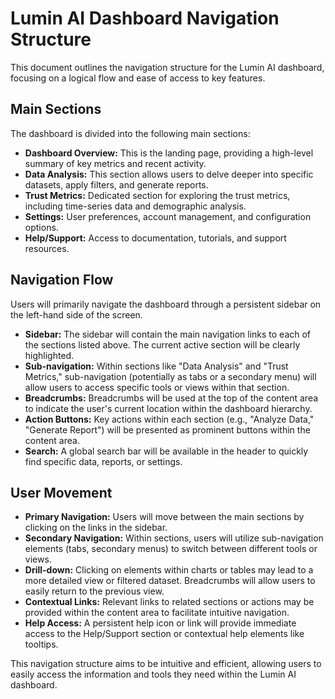 # Lumin AI Dashboard Navigation Structure

This document outlines the navigation structure for the Lumin AI dashboard, focusing on a logical flow and ease of access to key features.

## Main Sections

The dashboard is divided into the following main sections:

- **Dashboard Overview:** This is the landing page, providing a high-level summary of key metrics and recent activity.
- **Data Analysis:** This section allows users to delve deeper into specific datasets, apply filters, and generate reports.
- **Trust Metrics:** Dedicated section for exploring the trust metrics, including time-series data and demographic analysis.
- **Settings:** User preferences, account management, and configuration options.
- **Help/Support:** Access to documentation, tutorials, and support resources.

## Navigation Flow

Users will primarily navigate the dashboard through a persistent sidebar on the left-hand side of the screen.

- **Sidebar:** The sidebar will contain the main navigation links to each of the sections listed above. The current active section will be clearly highlighted.
- **Sub-navigation:** Within sections like "Data Analysis" and "Trust Metrics," sub-navigation (potentially as tabs or a secondary menu) will allow users to access specific tools or views within that section.
- **Breadcrumbs:** Breadcrumbs will be used at the top of the content area to indicate the user's current location within the dashboard hierarchy.
- **Action Buttons:** Key actions within each section (e.g., "Analyze Data," "Generate Report") will be presented as prominent buttons within the content area.
- **Search:** A global search bar will be available in the header to quickly find specific data, reports, or settings.

## User Movement

- **Primary Navigation:** Users will move between the main sections by clicking on the links in the sidebar.
- **Secondary Navigation:** Within sections, users will utilize sub-navigation elements (tabs, secondary menus) to switch between different tools or views.
- **Drill-down:** Clicking on elements within charts or tables may lead to a more detailed view or filtered dataset. Breadcrumbs will allow users to easily return to the previous view.
- **Contextual Links:** Relevant links to related sections or actions may be provided within the content area to facilitate intuitive navigation.
- **Help Access:** A persistent help icon or link will provide immediate access to the Help/Support section or contextual help elements like tooltips.

This navigation structure aims to be intuitive and efficient, allowing users to easily access the information and tools they need within the Lumin AI dashboard.
